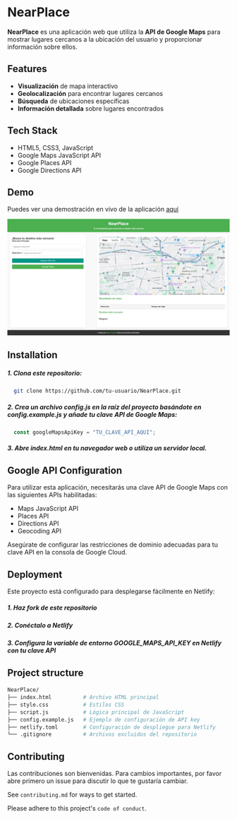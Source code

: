 # NearPlace

**NearPlace** es una aplicación web que utiliza la **API de Google Maps** para mostrar lugares cercanos a la ubicación del usuario y proporcionar información sobre ellos.

## Features

- **Visualización** de mapa interactivo
- **Geolocalización** para encontrar lugares cercanos
- **Búsqueda** de ubicaciones específicas
- **Información detallada** sobre lugares encontrados

## Tech Stack

- HTML5, CSS3, JavaScript
- Google Maps JavaScript API
- Google Places API
- Google Directions API

## Demo

Puedes ver una demostración en vivo de la aplicación [aquí](https://nearplace.netlify.app/)

![App Screenshot](/assets/screenshots/nearplace.jpeg)

## Installation

##### 1. Clona este repositorio:

```bash
  git clone https://github.com/tu-usuario/NearPlace.git
```

##### 2. Crea un archivo **config.js** en la raíz del proyecto basándote en **config.example.js** y añade tu clave API de Google Maps:

```Javascript
  const googleMapsApiKey = "TU_CLAVE_API_AQUI";
```

##### 3. Abre **index.html** en tu navegador web o utiliza un servidor local.

## Google API Configuration

Para utilizar esta aplicación, necesitarás una clave API de Google Maps con las siguientes APIs habilitadas:

- Maps JavaScript API
- Places API
- Directions API
- Geocoding API

Asegúrate de configurar las restricciones de dominio adecuadas para tu clave API en la consola de Google Cloud.

## Deployment

Este proyecto está configurado para desplegarse fácilmente en Netlify:

##### 1. Haz fork de este repositorio

##### 2. Conéctalo a Netlify

##### 3. Configura la variable de entorno GOOGLE_MAPS_API_KEY en Netlify con tu clave API

## Project structure

```bash
NearPlace/
├── index.html          # Archivo HTML principal
├── style.css           # Estilos CSS
├── script.js           # Lógica principal de JavaScript
├── config.example.js   # Ejemplo de configuración de API key
├── netlify.toml        # Configuración de despliegue para Netlify
└── .gitignore          # Archivos excluidos del repositorio
```

## Contributing

Las contribuciones son bienvenidas. Para cambios importantes, por favor abre primero un issue para discutir lo que te gustaría cambiar.

See `contributing.md` for ways to get started.

Please adhere to this project's `code of conduct`.
